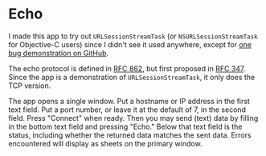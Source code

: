 # Echo

I made this app to try out `URLSessionStreamTask` (or `NSURLSessionStreamTask` for Objective-C users) since I didn't see it used anywhere, except for [one bug demonstration on GitHub](https://github.com/belkevich/stream-task).

The echo protocol is defined in [RFC 862](https://www.rfc-editor.org/info/rfc862), but first proposed in [RFC 347](https://www.rfc-editor.org/info/rfc347).  Since the app is a demonstration of `URLSessionStreamTask`, it only does the TCP version.

The app opens a single window.  Put a hostname or IP address in the first text field.  Put a port number, or leave it at the default of 7, in the second field.  Press "Connect" when ready.  Then you may send (text) data by filling in the bottom text field and pressing "Echo."  Below that text field is the status, including whether the returned data matches the sent data.  Errors encountered will display as sheets on the primary window.
